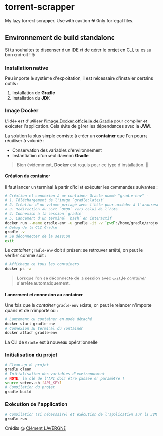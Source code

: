 # torrent-scrapper
My lazy torrent scrapper. Use with caution ☢️ Only for legal files.

## Environnement de build standalone

Si tu souhaites te dispenser d'un IDE et de gérer le projet en CLI, tu es au bon endroit ! 🤓

### Installation native

Peu importe le système d'exploitation, il est nécessaire d'installer certains outils :

1. Installation de **Gradle**
2. Installation du **JDK**

### Image Docker

L'idée est d'utiliser l'[image Docker officielle de Gradle](https://hub.docker.com/_/gradle) pour compiler et exécuter l'application.
Cela évite de gérer les dépendances avec la **JVM**.

La solution la plus simple consiste à créer un **container** que l'on pourra réutiliser à volonté :

* Conservation des variables d'environnement
* Instantiation d'un seul daemon **Gradle**

> Bien évidemment, **Docker** est requis pour ce type d'installation. 🤠

#### Création du container

Il faut lancer un terminal à partir d'ici et exécuter les commandes suivantes :

```bash
# Création et connexion à un container Gradle nommé "gradle-env" :
# 1. Téléchargement de l'image `gradle:latest`
# 2. Création d'un volume partagé avec l'hôte pour accéder à l'arborescence du projet
# 3. Redirection du port `8080` vers celui de l`hôte
# 4. Connexion à la session `gradle`
# 5. Lancement d'un terminal `bash` en intéractif
docker run --name gradle-env -u gradle -it -v `pwd`:/home/gradle/project -w /home/gradle/project -p 8080:8080 gradle bash
# Debug de la CLI Gradle
gradle -v
# Se déconnecter de la session
exit
```

Le *container* `gradle-env` doit à présent se retrouver arrêté, on peut le vérifier comme suit :

```bash
# Affichage de tous les containers
docker ps -a
```

> Lorsque l'on se déconnecte de la session avec `exit`,le *container* s'arrête automatiquement.

#### Lancement et connexion au container

Une fois que le *container* `gradle-env` existe, on peut le relancer n'importe quand et de n'importe où :

```bash
# Lancement du container en mode détaché
docker start gradle-env
# Connexion au terminal du container
docker attach gradle-env
```

La CLI de `Gradle` est à nouveau opérationnelle.

### Initialisation du projet

```bash
# Clean-up du projet
gradle clean
# Initialisation des variables d'environnement
# NOTE: la clé de l'API doit être passée en paramètre !
source setenv.sh [API_KEY]
# Compilation du projet
gradle build
```

### Exécution de l'application

```bash
# Compilation (si nécessaire) et exécution de l'application sur la JVM
gradle run
```

Crédits @ [Clément LAVERGNE](https://github.com/ClementLavergne)
